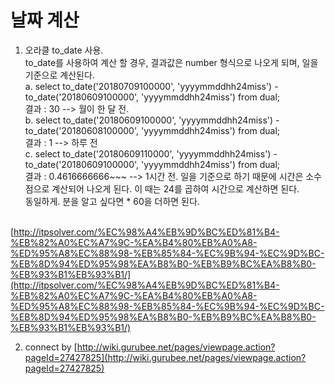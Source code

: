 # 날짜 계산

1. 오라클 to_date 사용. <br>
to_date를 사용하여 계산 할 경우, 결과값은 number 형식으로 나오게 되며, 일을 기준으로 계산된다.   <br>
a.  select to_date('20180709100000', 'yyyymmddhh24miss') - to_date('20180609100000', 'yyyymmddhh24miss') from dual;  <br>
    결과 : 30    --> 월이 한 달 전.  <br>
b. select to_date('20180609100000', 'yyyymmddhh24miss') - to_date('20180608100000', 'yyyymmddhh24miss') from dual;  <br>
    결과 : 1     --> 하루 전  <br>
c. select to_date('20180609110000', 'yyyymmddhh24miss') - to_date('20180609100000', 'yyyymmddhh24miss') from dual;  <br>
    결과 : 0.4616666666~~~    --> 1시간 전. 일을 기준으로 하기 때문에 시간은 소수점으로 계산되어 나오게 된다. 이 때는 24를 곱하여 시간으로 계산하면 된다.   <br>
                                               동일하게. 분을 알고 싶다면 * 60을 더하면 된다.  <br> <br>
 
[http://itpsolver.com/%EC%98%A4%EB%9D%BC%ED%81%B4-%EB%82%A0%EC%A7%9C-%EA%B4%80%EB%A0%A8-%ED%95%A8%EC%88%98-%EB%85%84-%EC%9B%94-%EC%9D%BC-%EB%8D%94%ED%95%98%EA%B8%B0-%EB%B9%BC%EA%B8%B0-%EB%93%B1%EB%93%B1/](http://itpsolver.com/%EC%98%A4%EB%9D%BC%ED%81%B4-%EB%82%A0%EC%A7%9C-%EA%B4%80%EB%A0%A8-%ED%95%A8%EC%88%98-%EB%85%84-%EC%9B%94-%EC%9D%BC-%EB%8D%94%ED%95%98%EA%B8%B0-%EB%B9%BC%EA%B8%B0-%EB%93%B1%EB%93%B1/)<br>

2. connect by [http://wiki.gurubee.net/pages/viewpage.action?pageId=27427825](http://wiki.gurubee.net/pages/viewpage.action?pageId=27427825)
 
